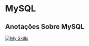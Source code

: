 <h1> MySQL </h1>

<h2> Anotações Sobre MySQL </h2>

[![My Skills](https://skillicons.dev/icons?i=mysql)](https://skillicons.dev)

